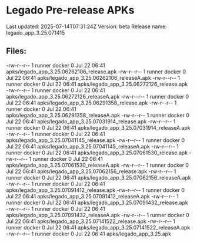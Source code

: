 # Legado Pre-release APKs
Last updated: 2025-07-14T07:31:24Z
Version: beta
Release name: legado_app_3.25.071415
## Files:
-rw-r--r-- 1 runner docker 0 Jul 22 06:41 apks/legado_app_3.25.06262106_release.apk
-rw-r--r-- 1 runner docker 0 Jul 22 06:41 apks/legado_app_3.25.06262106_releaseA.apk
-rw-r--r-- 1 runner docker 0 Jul 22 06:41 apks/legado_app_3.25.06272126_release.apk
-rw-r--r-- 1 runner docker 0 Jul 22 06:41 apks/legado_app_3.25.06272126_releaseA.apk
-rw-r--r-- 1 runner docker 0 Jul 22 06:41 apks/legado_app_3.25.06291358_release.apk
-rw-r--r-- 1 runner docker 0 Jul 22 06:41 apks/legado_app_3.25.06291358_releaseA.apk
-rw-r--r-- 1 runner docker 0 Jul 22 06:41 apks/legado_app_3.25.07031914_release.apk
-rw-r--r-- 1 runner docker 0 Jul 22 06:41 apks/legado_app_3.25.07031914_releaseA.apk
-rw-r--r-- 1 runner docker 0 Jul 22 06:41 apks/legado_app_3.25.07041145_release.apk
-rw-r--r-- 1 runner docker 0 Jul 22 06:41 apks/legado_app_3.25.07041145_releaseA.apk
-rw-r--r-- 1 runner docker 0 Jul 22 06:41 apks/legado_app_3.25.07061530_release.apk
-rw-r--r-- 1 runner docker 0 Jul 22 06:41 apks/legado_app_3.25.07061530_releaseA.apk
-rw-r--r-- 1 runner docker 0 Jul 22 06:41 apks/legado_app_3.25.07062156_release.apk
-rw-r--r-- 1 runner docker 0 Jul 22 06:41 apks/legado_app_3.25.07062156_releaseA.apk
-rw-r--r-- 1 runner docker 0 Jul 22 06:41 apks/legado_app_3.25.07091412_release.apk
-rw-r--r-- 1 runner docker 0 Jul 22 06:41 apks/legado_app_3.25.07091412_releaseA.apk
-rw-r--r-- 1 runner docker 0 Jul 22 06:41 apks/legado_app_3.25.07091432_release.apk
-rw-r--r-- 1 runner docker 0 Jul 22 06:41 apks/legado_app_3.25.07091432_releaseA.apk
-rw-r--r-- 1 runner docker 0 Jul 22 06:41 apks/legado_app_3.25.07141522_release.apk
-rw-r--r-- 1 runner docker 0 Jul 22 06:41 apks/legado_app_3.25.07141522_releaseA.apk
-rw-r--r-- 1 runner docker 0 Jul 22 06:41 apks/legado_app_3.25.apk
